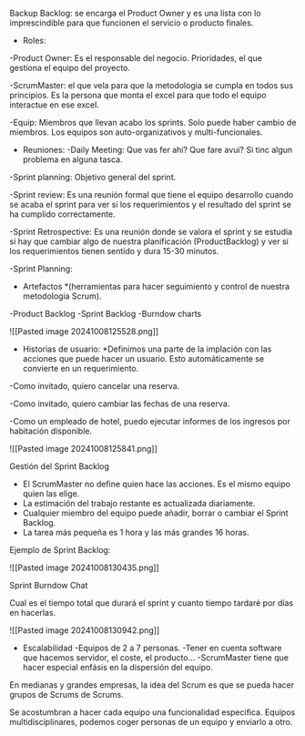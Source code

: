 
Backup Backlog: se encarga el Product Owner y es una lista con lo imprescindible para que funcionen el servicio o producto finales.


* Roles:

-Product Owner: Es el responsable del negocio. Prioridades, el que gestiona el equipo del proyecto.

-ScrumMaster: el que vela para que la metodologia se cumpla en todos sus principios. Es la persona que monta el excel para que todo el equipo interactue en ese excel.

-Equip: Miembros que llevan acabo los sprints. Solo puede haber cambio de miembros. Los equipos son auto-organizativos y multi-funcionales.


* Reuniones:
-Daily Meeting: Que vas fer ahi? Que fare avui? Si tinc algun problema en alguna tasca.

-Sprint planning: Objetivo general del sprint.

-Sprint review: Es una reunión formal que tiene el equipo desarrollo cuando se acaba el sprint para ver si los requerimientos y el resultado del sprint se ha cumplido correctamente.

-Sprint Retrospective: Es una reunión donde se valora el sprint y se estudia si hay que cambiar algo de nuestra planificación  (ProductBacklog) y ver si los requerimientos tienen sentido y dura 15-30 minutos.

-Sprint Planning: 

* Artefactos
*(herramientas para hacer seguimiento y control de nuestra metodologia Scrum).

-Product Backlog
-Sprint Backlog
-Burndow charts

![[Pasted image 20241008125528.png]]

* Historias de usuario:
*Definimos una parte de la implación con las acciones que puede hacer un usuario. Esto automáticamente se convierte en un requerimiento.

-Como invitado, quiero cancelar una reserva.

-Como invitado, quiero cambiar las fechas de una reserva.

-Como un empleado de hotel, puedo ejecutar informes de los ingresos por habitación disponible.

![[Pasted image 20241008125841.png]]

Gestión del Sprint Backlog

- El ScrumMaster no define quien hace las acciones. Es el mismo equipo quien las elige.
- La estimación del trabajo restante es actualizada diariamente.
- Cualquier miembro del equipo puede añadir, borrar o cambiar el Sprint Backlog.
- La tarea más pequeña es 1 hora y las más grandes 16 horas.

Ejemplo de Sprint Backlog:

![[Pasted image 20241008130435.png]]

Sprint Burndow Chat

Cual es el tiempo total que durará el sprint y cuanto tiempo tardaré por días en hacerlas.

![[Pasted image 20241008130942.png]]


* Escalabilidad
-Equipos de 2 a 7 personas.
-Tener en cuenta software que hacemos servidor, el coste, el producto...
-ScrumMaster tiene que hacer especial enfásis en la dispersión del equipo.

En medianas y grandes empresas, la idea del Scrum es que se pueda hacer grupos de Scrums de Scrums.

Se acostumbran a hacer cada equipo una funcionalidad especifica. Equipos multidisciplinares, podemos coger personas de un equipo y enviarlo a otro.


